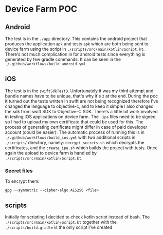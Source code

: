 # Device Farm POC

## Android

The test is in the `./app` directory. This contains the android project that produces the application `apk` and tests `apk` which are both being sent to device farm
using the script in `./scripts/src/main/kotlin/Script.kt`. There's not much complication in for android tests since everything is generated by few gradle commands. It can be seen
in the `./.github/workflows/build_android.yml`

## iOS
The test is in the `swiftSdkTest3`. Unfortunately it was my third attempt and bundle names have to be unique, that's why it's `3` at the end. During the poc it turned out the tests written in swift are not being recognized 
therefore I've changed the language to objective-c, and to keep it simple I also changed the sdk from swift SDK to Objective-C SDK. There's a little bit work involved in testing iOS applications on
device farm. The `.ipa` files need to be signed so I had to upload my own certificate that could be used for this. The process of generating certificate might differ in case of paid developer account (could be easier).
The automatic process of running this is in `./.github/workflows/build_ios.yml` with two additional scripts in `./scripts/` directory, namely: `decrypt_secrets.sh` which decrypts the certificates, and the `create_ipa.sh` which 
builds the project with tests. Once again the upload to device farm is handled by `./scripts/src/main/kotlin/Script.kt`.

### Secret files

To encrypt them:

```
gpg --symmetric --cipher-algo AES256 <file>
```

## scripts

Initially for scripting I decided to check kotlin script instead of bash. The `./scripts/src/main/kotlin/Script.kt` together with the `./scripts/build.gradle` is the only script I've created


